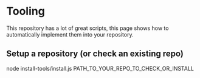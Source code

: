 # Tooling

This repository has a lot of great scripts, this page shows how to automatically implement them into your repository.

## Setup a repository (or check an existing repo) ##

node install-tools/install.js PATH_TO_YOUR_REPO_TO_CHECK_OR_INSTALL
